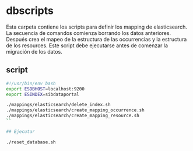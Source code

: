 # dbscripts

Esta carpeta contiene los scripts para definir los mapping de elasticsearch. La secuencia de comandos comienza
borrando los datos anteriores. Después crea el mapeo de la estructura de las occurrencias y la estructura de los
resources. 
Este script debe ejecutarse antes de comenzar la migración de los datos.

## script

``` bash
#!/usr/bin/env bash
export ESDBHOST=localhost:9200
export ESINDEX=sibdataportal

./mappings/elasticsearch/delete_index.sh
./mappings/elasticsearch/create_mapping_occurrence.sh
./mappings/elasticsearch/create_mapping_resource.sh
``

## Ejecutar

./reset_database.sh